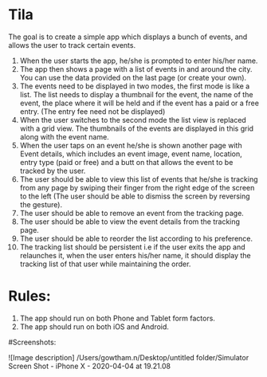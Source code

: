 # Tila
The goal is to create a simple app which displays a bunch of events, and allows the user to track certain events. 
1. When the user starts the app, he/she is prompted to enter his/her name. 
2. The app then shows a page with a list of events in and around the city. You can use the data provided on the last page (or create your own). 
3. The events need to be displayed in two modes, the first mode is like a list. The list needs to display a thumbnail for the event, the name of the event, the place where it will be held and if the event has a paid or a free entry. (The entry fee need not be displayed) 
4. When the user switches to the second mode the list view is replaced with a grid view. The thumbnails of the events are displayed in this grid along with the event name. 
5. When the user taps on an event he/she is shown another page with Event details, which includes an event image, event name, location, entry type (paid or free) and a butt on that allows the event to be tracked by the user. 
6. The user should be able to view this list of events that he/she is tracking from any page by swiping their finger from the right edge of the screen to the left (The user should be able to dismiss the screen by reversing the gesture). 
7. The user should be able to remove an event from the tracking page. 
8. The user should be able to view the event details from the tracking page. 
9. The user should be able to reorder the list according to his preference. 
10. The tracking list should be persistent i.e if the user exits the app and relaunches it, when the user enters his/her name, it should display the tracking list of that user while maintaining the order. 

# Rules:
1. The app should run on both Phone and Tablet form factors. 
2. The app should run on both iOS and Android. 

#Screenshots:

![Image description] /Users/gowtham.n/Desktop/untitled folder/Simulator Screen Shot - iPhone X - 2020-04-04 at 19.21.08
